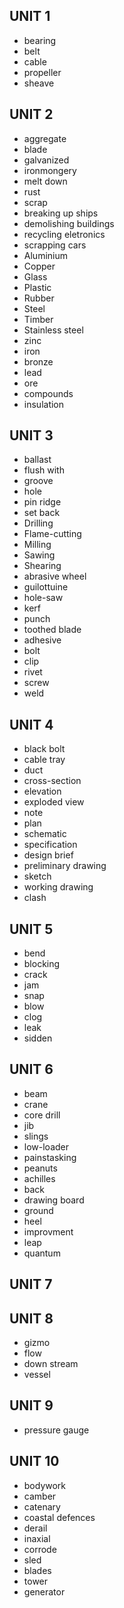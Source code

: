 ## UNIT 1
- bearing
- belt
- cable
- propeller
- sheave
## UNIT 2
- aggregate
- blade
- galvanized
- ironmongery
- melt down
- rust
- scrap
- breaking up ships
- demolishing buildings 
- recycling eletronics
- scrapping cars
- Aluminium 
- Copper
- Glass
- Plastic
- Rubber
- Steel
- Timber
- Stainless steel
- zinc
- iron
- bronze
- lead
- ore
- compounds
- insulation
## UNIT 3
- ballast
- flush with
- groove
- hole
- pin ridge
- set back
- Drilling
- Flame-cutting
- Milling
- Sawing
- Shearing
- abrasive wheel
- guilottuine
- hole-saw
- kerf
- punch
- toothed blade
- adhesive
- bolt
- clip
-  rivet
-  screw 
-  weld

## UNIT 4
- black bolt
- cable tray
- duct
- cross-section
- elevation
- exploded view
- note
- plan
- schematic 
- specification
- design brief
- preliminary drawing
- sketch
- working drawing
- clash

## UNIT 5
- bend
- blocking
- crack
- jam
- snap
- blow
- clog
- leak
- sidden

## UNIT 6
- beam
- crane
- core drill
- jib
- slings
- low-loader
- painstasking
- peanuts
- achilles
- back
- drawing board
- ground
- heel
- improvment
- leap
- quantum

## UNIT 7
## UNIT 8
- gizmo
- flow
- down stream
- vessel
## UNIT 9
- pressure gauge

## UNIT 10
- bodywork
- camber
- catenary
- coastal defences
- derail
- inaxial
- corrode
- sled
- blades
- tower
- generator